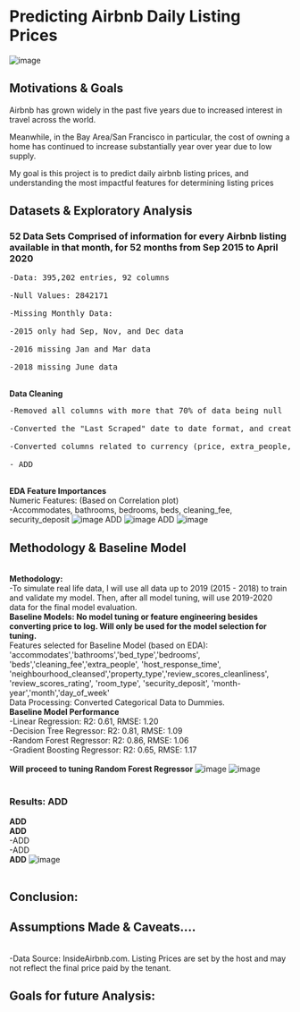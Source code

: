 # Predicting Airbnb Daily Listing Prices
![image](https://moneymorning.com/wp-content/blogs.dir/1/files/2019/04/shutterstock_712018732-1280x720.jpg)

## Motivations & Goals
Airbnb has grown widely in the past five years due to increased interest in travel across the world.

Meanwhile, in the Bay Area/San Francisco in particular, the cost of owning a home has continued to increase substantially year over year due to low supply. 

My goal is this project is to predict daily airbnb listing prices, and understanding the most impactful features for determining listing prices

## Datasets & Exploratory Analysis

### 52 Data Sets Comprised of information for every Airbnb listing available in that month, for 52 months from Sep 2015 to April 2020
<pre>-Data: 395,202 entries, 92 columns
<br>-Null Values: 2842171 
<br>-Missing Monthly Data: 
<br>-2015 only had Sep, Nov, and Dec data
<br>-2016 missing Jan and Mar data
<br>-2018 missing June data</pre>
<br>**Data Cleaning**
<pre>-Removed all columns with more that 70% of data being null
<br>-Converted the "Last Scraped" date to date format, and created additional date features to indicate year, month-year, month, dayofweek, and day
<br>-Converted columns related to currency (price, extra_people, security_deposit and cleaning_fee] from string to float, removed '$'
<br>- ADD</pre>
<br>**EDA Feature Importances**
<br>Numeric Features: (Based on Correlation plot)
<br>-Accommodates, bathrooms, bedrooms, beds, cleaning_fee, security_deposit
![image]('Graphs/numeric_corr.png')
ADD
![image](ADD)
ADD
![image](ADD)


## Methodology & Baseline Model
<br>**Methodology:** 
<br>-To simulate real life data, I will use all data up to 2019 (2015 - 2018) to train and validate my model. Then, after all model tuning, will use 2019-2020 data for the final model evaluation.
<br> **Baseline Models: No model tuning or feature engineering besides converting price to log. Will only be used for the model selection for tuning.** 
<br>Features selected for Baseline Model (based on EDA): 'accommodates','bathrooms','bed_type','bedrooms', 'beds','cleaning_fee','extra_people', 'host_response_time', 'neighbourhood_cleansed','property_type','review_scores_cleanliness', 'review_scores_rating', 'room_type', 'security_deposit', 'month-year','month','day_of_week'
<br>Data Processing: Converted Categorical Data to Dummies.
<br>**Baseline Model Performance**
<br>-Linear Regression: R2: 0.61, RMSE: 1.20
<br>-Decision Tree Regressor: R2: 0.81, RMSE: 1.09
<br>-Random Forest Regressor: R2: 0.86, RMSE: 1.06
<br>-Gradient Boosting Regressor: R2: 0.65, RMSE: 1.17
<br><br>**Will proceed to tuning Random Forest Regressor**
![image](ADD)
![image](ADD)
<br><br>
### Results: ADD
**ADD
<br>ADD**
<br>-ADD
<br>-ADD
<br>**ADD**
![image](ADD)
<br><br>


## Conclusion: 



## Assumptions Made & Caveats....
<br>-Data Source: InsideAirbnb.com. Listing Prices are set by the host and may not reflect the final price paid by the tenant.

## Goals for future Analysis:


